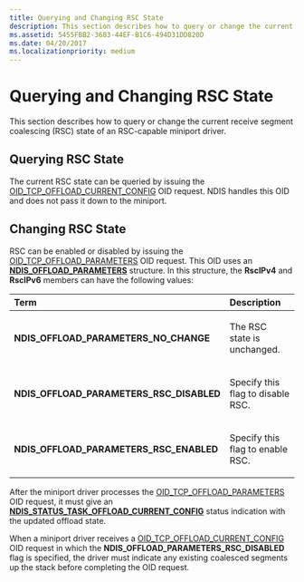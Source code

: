 ```yaml
---
title: Querying and Changing RSC State
description: This section describes how to query or change the current receive segment coalescing (RSC) state of an RSC-capable miniport driver.
ms.assetid: 5455FBB2-3603-44EF-B1C6-494D31DD820D
ms.date: 04/20/2017
ms.localizationpriority: medium
---
```


# Querying and Changing RSC State


This section describes how to query or change the current receive segment coalescing (RSC) state of an RSC-capable miniport driver.

## Querying RSC State


The current RSC state can be queried by issuing the [OID\_TCP\_OFFLOAD\_CURRENT\_CONFIG](https://msdn.microsoft.com/library/windows/hardware/ff569805) OID request. NDIS handles this OID and does not pass it down to the miniport.

## Changing RSC State


RSC can be enabled or disabled by issuing the [OID\_TCP\_OFFLOAD\_PARAMETERS](https://msdn.microsoft.com/library/windows/hardware/ff569807) OID request. This OID uses an [**NDIS\_OFFLOAD\_PARAMETERS**](https://msdn.microsoft.com/library/windows/hardware/ff566706) structure. In this structure, the **RscIPv4** and **RscIPv6** members can have the following values:

<table>
<colgroup>
<col width="50%" />
<col width="50%" />
</colgroup>
<thead>
<tr class="header">
<th align="left">Term</th>
<th align="left">Description</th>
</tr>
</thead>
<tbody>
<tr class="odd">
<td align="left"><p><strong>NDIS_OFFLOAD_PARAMETERS_NO_CHANGE</strong></p></td>
<td align="left"><p>The RSC state is unchanged.</p></td>
</tr>
<tr class="even">
<td align="left"><p><strong>NDIS_OFFLOAD_PARAMETERS_RSC_DISABLED</strong></p></td>
<td align="left"><p>Specify this flag to disable RSC.</p></td>
</tr>
<tr class="odd">
<td align="left"><p><strong>NDIS_OFFLOAD_PARAMETERS_RSC_ENABLED</strong></p></td>
<td align="left"><p>Specify this flag to enable RSC.</p></td>
</tr>
</tbody>
</table>

 

After the miniport driver processes the [OID\_TCP\_OFFLOAD\_PARAMETERS](https://msdn.microsoft.com/library/windows/hardware/ff569807) OID request, it must give an [**NDIS\_STATUS\_TASK\_OFFLOAD\_CURRENT\_CONFIG**](https://msdn.microsoft.com/library/windows/hardware/ff567424) status indication with the updated offload state.

When a miniport driver receives a [OID\_TCP\_OFFLOAD\_CURRENT\_CONFIG](https://msdn.microsoft.com/library/windows/hardware/ff569805) OID request in which the **NDIS\_OFFLOAD\_PARAMETERS\_RSC\_DISABLED** flag is specified, the driver must indicate any existing coalesced segments up the stack before completing the OID request.

 

 





